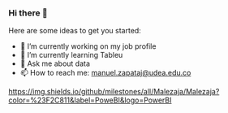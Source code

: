 ### Hi there 👋

<!--
**Malezaja/Malezaja** is a ✨ _special_ ✨ repository because its `README.md` (this file) appears on your GitHub profile. -->

Here are some ideas to get you started:

- 🔭 I’m currently working on my job profile
- 🌱 I’m currently learning Tableu
- 💬 Ask me about data
- 📫 How to reach me: manuel.zapataj@udea.edu.co

https://img.shields.io/github/milestones/all/Malezaja/Malezaja?color=%23F2C811&label=PoweBI&logo=PowerBI
